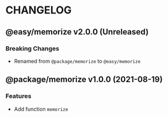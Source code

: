 # CHANGELOG
## @easy/memorize v2.0.0 (Unreleased)
### Breaking Changes

- Renamed from `@package/memorize` to `@easy/memorize`

## @package/memorize v1.0.0 (2021-08-19)
### Features

- Add function `memorize`
